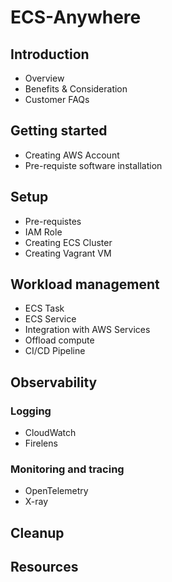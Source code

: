 # ECS-Anywhere

## Introduction

- Overview
- Benefits & Consideration
- Customer FAQs

## Getting started

- Creating AWS Account
- Pre-requiste software installation

## Setup

- Pre-requistes
- IAM Role
- Creating ECS Cluster
- Creating Vagrant VM

## Workload management

- ECS Task
- ECS Service
- Integration with AWS Services
- Offload compute
- CI/CD Pipeline

## Observability

### Logging

- CloudWatch
- Firelens

### Monitoring and tracing

- OpenTelemetry
- X-ray

## Cleanup

## Resources